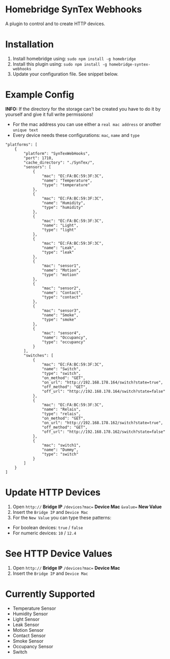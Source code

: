 # Homebridge SynTex Webhooks
A plugin to control and to create HTTP devices.


# Installation
1. Install homebridge using: `sudo npm install -g homebridge`
2. Install this plugin using: `sudo npm install -g homebridge-syntex-webhooks`
3. Update your configuration file. See snippet below.


# Example Config
**INFO:** If the directory for the storage can't be created you have to do it by yourself and give it full write permissions!
- For the mac address you can use either a `real mac address` or another `unique text`
- Every device needs these configurations: `mac`, `name` and `type`

```
"platforms": [
    {
        "platform": "SynTexWebHooks",
        "port": 1710,
        "cache_directory": "./SynTex/",
        "sensors": [
            {
                "mac": "EC:FA:BC:59:3F:3C",
                "name": "Temperature",
                "type": "temperature"
            },
            {
                "mac": "EC:FA:BC:59:3F:3C",
                "name": "Humidity",
                "type": "humidity"
            },
            {
                "mac": "EC:FA:BC:59:3F:3C",
                "name": "Light",
                "type": "light"
            },
            {
                "mac": "EC:FA:BC:59:3F:3C",
                "name": "Leak",
                "type": "leak"
            },
            {
                "mac": "sensor1",
                "name": "Motion",
                "type": "motion"
            },
            {
                "mac": "sensor2",
                "name": "Contact",
                "type": "contact"
            },
            {
                "mac": "sensor3",
                "name": "Smoke",
                "type": "smoke"
            },
            {
                "mac": "sensor4",
                "name": "Occupancy",
                "type": "occupancy"
            }
        ],
        "switches": [
            {
                "mac": "EC:FA:BC:59:3F:3C",
                "name": "Switch",
                "type": "switch",
                "on_method": "GET",
                "on_url": "http://192.168.178.164/switch?state=true",
                "off_method": "GET",
                "off_url": "http://192.168.178.164/switch?state=false"
            },
            {
                "mac": "EC:FA:BC:59:3F:3C",
                "name": "Relais",
                "type": "relais",
                "on_method": "GET",
                "on_url": "http://192.168.178.162/switch?state=true",
                "off_method": "GET",
                "off_url": "http://192.168.178.162/switch?state=false"
            },
            {
                "mac": "switch1",
                "name": "Dummy",
                "type": "switch"
            }
        ]
    }
]
```

# Update HTTP Devices
1. Open `http://`  **Bridge IP**  `/devices?mac=`  **Device Mac**  `&value=`  **New Value**
2. Insert the `Bridge IP` and `Device Mac`
3. For the `New Value` you can type these patterns:
- For boolean devices: `true` / `false`
- For numeric devices: `10` / `12.4`


# See HTTP Device Values
1. Open `http://`  **Bridge IP**  `/devices?mac=`  **Device Mac**
2. Insert the `Bridge IP` and `Device Mac`


# Currently Supported
- Temperature Sensor
- Humidity Sensor
- Light Sensor
- Leak Sensor
- Motion Sensor
- Contact Sensor
- Smoke Sensor
- Occupancy Sensor
- Switch